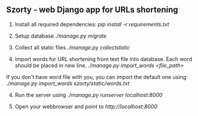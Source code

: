 ## Szorty - web Django app for URLs shortening

1. Install all required dependencies:
*pip install -r requirements.txt*

2. Setup database
*./manage.py migrate*

3. Collect all static files
*./manage.py collectstatic*

3. Import words for URL shortening from text file into database. Each word should be placed in new line.
*./manage.py import_words <file_path>*

If you don't have word file with you, you can import the default one using:
*./manage.py import_words szorty/static/words.txt*

4. Run the server using
*./manage.py runserver localhost:8000*

5. Open your webbrowser and point to
*http://localhost:8000*